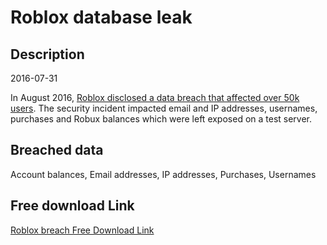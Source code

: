 # Roblox database leak

## Description

2016-07-31

In August 2016, <a href="https://roblox.fandom.com/wiki/2016_Roblox_security_breach" target="_blank" rel="noopener">Roblox disclosed a data breach that affected over 50k users</a>. The security incident impacted email and IP addresses, usernames, purchases and Robux balances which were left exposed on a test server.

## Breached data

Account balances, Email addresses, IP addresses, Purchases, Usernames

## Free download Link

[Roblox breach Free Download Link](https://link-to.net/1229997/743.896327880121/dynamic/?r=aHR0cHM6Ly93d3cubWVkaWFmaXJlLmNvbS92aWV3L3RodzJFeGp3bnc1alNZWi9yb2Jsb3guY29tL2ZpbGU=)
